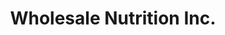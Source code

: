 ---
title: "Wholesale Nutrition Inc."
url: /southaven/wholesale-nutrition-inc/
shop: health food
---